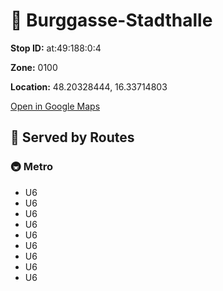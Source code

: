 # 🚉 Burggasse-Stadthalle


**Stop ID:** at:49:188:0:4

**Zone:** 0100

**Location:** 48.20328444, 16.33714803

[Open in Google Maps](https://www.google.com/maps?q=48.20328444,16.33714803)

## 🚆 Served by Routes

### 🚇 Metro
- U6
- U6
- U6
- U6
- U6
- U6
- U6
- U6
- U6